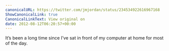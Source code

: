 ```yaml
---
canonicalURL: https://twitter.com/jmjordan/status/234534922616967168
ShowCanonicalLink: true
CanonicalLinkText: View original on
date: 2012-08-12T06:20:57+00:00
---
```

It’s been a long time since I’ve sat in front of my computer at home for most of the day.